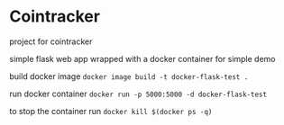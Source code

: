 # Cointracker
project for cointracker


simple flask web app wrapped with a docker container for simple demo

build docker image `docker image build -t docker-flask-test .`

run docker container `docker run -p 5000:5000 -d docker-flask-test`

to stop the container run `docker kill $(docker ps -q)`
